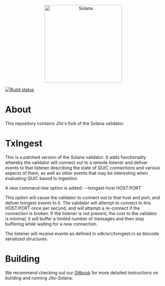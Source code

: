 <p align="center">
  <a href="https://solana.com">
    <img alt="Solana" src="https://i.imgur.com/IKyzQ6T.png" width="250" />
  </a>
</p>

[![Build status](https://badge.buildkite.com/3a7c88c0f777e1a0fddacc190823565271ae4c251ef78d83a8.svg)](https://buildkite.com/jito/jito-solana)

# About
This repository contains Jito's fork of the Solana validator.

# TxIngest

This is a patched version of the Solana validator.  It adds functionality whereby the validator will connect out to a
remote listener and deliver events to that listener describing the state of QUIC connections and various aspects of
them, as well as other events that may be interesting when evaluating QUIC based tx ingestion.

A new command-line option is added: --txingest-host HOST:PORT

This option will cause the validator to connect out to that host and port, and deliver txingest events to it.  The
validator will attempt to connect to this HOST:PORT once per second, and will attempt a re-connect if the connection
is broken.  If the listener is not present, the cost to the validator is minimal; it will buffer a limited number of
messages and then stop buffering while waiting for a new connection.

The listener will receive events as defined in sdk/src/txingest.rs as bincode serialized structures.

# Building

We recommend checking out our [Gitbook](https://jito-foundation.gitbook.io/mev/jito-solana/building-the-software) for more detailed instructions on building and running Jito-Solana. 

